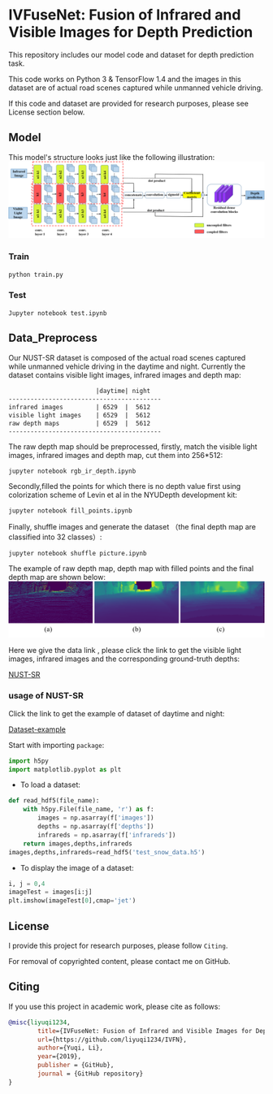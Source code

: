 # IVFuseNet: Fusion of Infrared and Visible Images for Depth Prediction
This repository includes our model code and dataset for depth prediction task.

This code works on Python 3 & TensorFlow 1.4 and the images in this dataset are of actual road scenes captured while unmanned vehicle driving.

If this code and dataset are provided for research purposes, please see License section below.

## Model
This model's structure looks just like the following illustration:
![Network](/pics/Fig2.png)

### Train
```python
python train.py
```
### Test
```
Jupyter notebook test.ipynb
```

## Data_Preprocess
Our NUST-SR dataset is composed of the actual road scenes captured while unmanned vehicle driving in the daytime and night. Currently the dataset contains visible light images, infrared images and depth map:

```
                        |daytime| night  
------------------------------------------
infrared images         | 6529  |  5612
visible light images    | 6529  |  5612
raw depth maps          | 6529  |  5612
------------------------------------------
```

The raw depth map should be preprocessed, firstly,  match the visible light images, infrared images and depth map, cut them into 256*512:

```Launch Jupyter notebook
jupyter notebook rgb_ir_depth.ipynb
```

Secondly,filled the points for which there is no depth value first using colorization scheme of Levin et al in the NYUDepth development kit:

```Launch Jupyter notebook
jupyter notebook fill_points.ipynb
```

Finally, shuffle images and generate the dataset （the final depth map are classified into 32 classes）:

```Launch Jupyter notebook
jupyter notebook shuffle picture.ipynb
```
The example of raw depth map, depth map with filled points and the final depth map are shown below:
![Network](/pics/数据预处理示意图.png)

Here we give the data link , please click the link to get the visible light images, infrared images and the corresponding ground-truth depths:

[NUST-SR](https://pan.baidu.com/s/183TfvGOoHC8m_x7RhLDFRQ)

### usage of NUST-SR

Click the link to get the example of dataset of daytime and night:

[Dataset-example](https://pan.baidu.com/s/1pS189FnPoXuYzGX0UIIt3w)

Start with importing `package`:
```python
import h5py
import matplotlib.pyplot as plt
```
- To load a dataset:
```python
def read_hdf5(file_name):
    with h5py.File(file_name, 'r') as f:
        images = np.asarray(f['images'])
        depths = np.asarray(f['depths'])
        infrareds = np.asarray(f['infrareds'])
    return images,depths,infrareds
images,depths,infrareds=read_hdf5('test_snow_data.h5')
```
- To display the image of a dataset:
```python
i, j = 0,4
imageTest = images[i:j]
plt.imshow(imageTest[0],cmap='jet')
```


## License
I provide this project for research purposes, please follow `Citing`.

For removal of copyrighted content, please contact me on GitHub.


## Citing
If you use this project in academic work, please cite as follows:

```bibtex
@misc{liyuqi1234,
        title={IVFuseNet: Fusion of Infrared and Visible Images for Depth Prediction},
        url={https://github.com/liyuqi1234/IVFN},
        author={Yuqi, Li},
        year={2019},
        publisher = {GitHub},
        journal = {GitHub repository}
}
```
